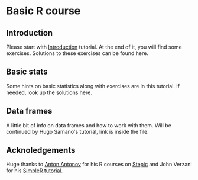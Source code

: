 # Basic R course

## Introduction

Please start with [Introduction](https://github.com/nvolkova/btm-2016/blob/master/R-course/Introduction.html) tutorial. At the end of it, you will find some exercises. Solutions to these exercises can be found here.

## Basic stats

Some hints on basic statistics along with exercises are in this tutorial. If needed, look up the solutions here.

## Data frames

A little bit of info on data frames and how to work with them. Will be continued by Hugo Samano's tutorial, link is inside the file.

## Acknoledgements

Huge thanks to [Anton Antonov](http://github.com/tonytonov) for his R courses on [Stepic](http://stepic.org) and John Verzani for his [SimpleR tutorial](https://cran.r-project.org/doc/contrib/Verzani-SimpleR.pdf).
